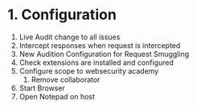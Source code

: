 # 1. Configuration

1. Live Audit change to all issues
2. Intercept responses when request is intercepted
3. New Audition Configuration for Request Smuggling
4. Check extensions are installed and configured
5. Configure scope to websecurity academy
   1. Remove collaborator
6. Start Browser
7. Open Notepad on host

